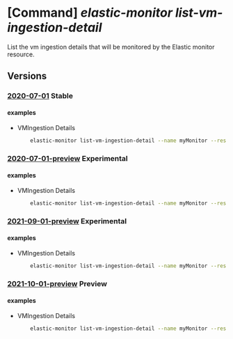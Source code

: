 # [Command] _elastic-monitor list-vm-ingestion-detail_

List the vm ingestion details that will be monitored by the Elastic monitor resource.

## Versions

### [2020-07-01](/Resources/mgmt-plane/L3N1YnNjcmlwdGlvbnMve30vcmVzb3VyY2Vncm91cHMve30vcHJvdmlkZXJzL21pY3Jvc29mdC5lbGFzdGljL21vbml0b3JzL3t9L3ZtaW5nZXN0aW9uZGV0YWlscw==/2020-07-01.xml) **Stable**

<!-- mgmt-plane /subscriptions/{}/resourcegroups/{}/providers/microsoft.elastic/monitors/{}/vmingestiondetails 2020-07-01 -->

#### examples

- VMIngestion Details
    ```bash
        elastic-monitor list-vm-ingestion-detail --name myMonitor --resource-group myResourceGroup
    ```

### [2020-07-01-preview](/Resources/mgmt-plane/L3N1YnNjcmlwdGlvbnMve30vcmVzb3VyY2Vncm91cHMve30vcHJvdmlkZXJzL21pY3Jvc29mdC5lbGFzdGljL21vbml0b3JzL3t9L3ZtaW5nZXN0aW9uZGV0YWlscw==/2020-07-01-preview.xml) **Experimental**

<!-- mgmt-plane /subscriptions/{}/resourcegroups/{}/providers/microsoft.elastic/monitors/{}/vmingestiondetails 2020-07-01-preview -->

#### examples

- VMIngestion Details
    ```bash
        elastic-monitor list-vm-ingestion-detail --name myMonitor --resource-group myResourceGroup
    ```

### [2021-09-01-preview](/Resources/mgmt-plane/L3N1YnNjcmlwdGlvbnMve30vcmVzb3VyY2Vncm91cHMve30vcHJvdmlkZXJzL21pY3Jvc29mdC5lbGFzdGljL21vbml0b3JzL3t9L3ZtaW5nZXN0aW9uZGV0YWlscw==/2021-09-01-preview.xml) **Experimental**

<!-- mgmt-plane /subscriptions/{}/resourcegroups/{}/providers/microsoft.elastic/monitors/{}/vmingestiondetails 2021-09-01-preview -->

#### examples

- VMIngestion Details
    ```bash
        elastic-monitor list-vm-ingestion-detail --name myMonitor --resource-group myResourceGroup
    ```

### [2021-10-01-preview](/Resources/mgmt-plane/L3N1YnNjcmlwdGlvbnMve30vcmVzb3VyY2Vncm91cHMve30vcHJvdmlkZXJzL21pY3Jvc29mdC5lbGFzdGljL21vbml0b3JzL3t9L3ZtaW5nZXN0aW9uZGV0YWlscw==/2021-10-01-preview.xml) **Preview**

<!-- mgmt-plane /subscriptions/{}/resourcegroups/{}/providers/microsoft.elastic/monitors/{}/vmingestiondetails 2021-10-01-preview -->

#### examples

- VMIngestion Details
    ```bash
        elastic-monitor list-vm-ingestion-detail --name myMonitor --resource-group myResourceGroup
    ```
